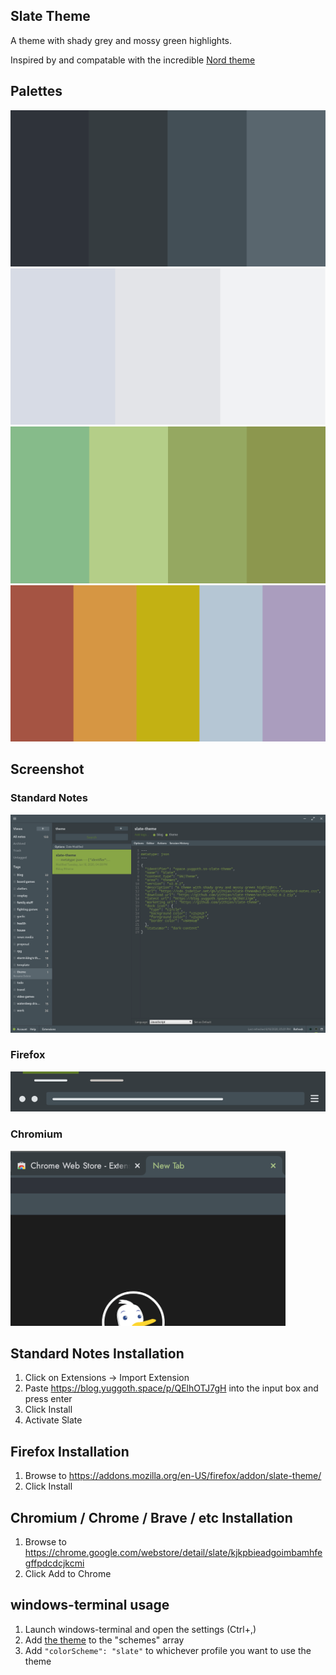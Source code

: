 ## Slate Theme

A theme with shady grey and mossy green highlights.

Inspired by and compatable with the incredible [Nord theme](https://www.nordtheme.com/)

## Palettes
![shaded-stone.png](./images/shaded-stone.png)
![cloudy-skies.png](./images/cloudy-skies.png)
![moss.png](./images/moss.png)
![reflections.png](./images/reflections.png)

## Screenshot

### Standard Notes
![sn-screenshot.png](./images/sn-screenshot.png)

### Firefox
![ff-preview.png](./images/ff-preview.png)

### Chromium
![ch-promo-small.png](./images/ch-promo-small.png)

## Standard Notes Installation

1. Click on Extensions -> Import Extension
2. Paste https://blog.yuggoth.space/p/QElhOTJ7gH into the input box and press enter
3. Click Install
4. Activate Slate

## Firefox Installation

1. Browse to https://addons.mozilla.org/en-US/firefox/addon/slate-theme/
2. Click Install

## Chromium / Chrome / Brave / etc Installation

1. Browse to https://chrome.google.com/webstore/detail/slate/kjkpbieadgoimbamhfegffpdcdcjkcmi
2. Click Add to Chrome

## windows-terminal usage

1. Launch windows-terminal and open the settings (Ctrl+,)
2. Add [the theme](./dist/windows-terminal.json) to the "schemes" array
3. Add `"colorScheme": "slate"` to whichever profile you want to use the theme
